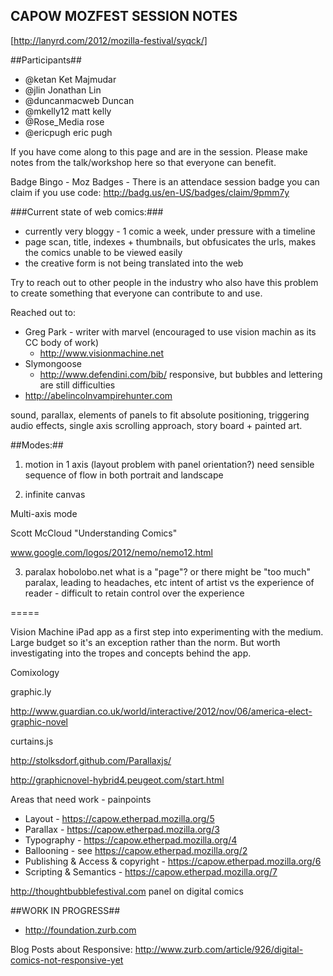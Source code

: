 CAPOW MOZFEST SESSION NOTES
----------------------------

[http://lanyrd.com/2012/mozilla-festival/syqck/]

##Participants##

- @ketan Ket Majmudar
- @jlin Jonathan Lin
- @duncanmacweb Duncan
- @mkelly12 matt kelly
- @Rose_Media rose
- @ericpugh eric pugh 


If you have come along to this page and are in the session. Please make notes from the talk/workshop here so that everyone can benefit.

Badge Bingo - Moz Badges - There is an attendace session badge you can claim if you use code: http://badg.us/en-US/badges/claim/9pmm7y

###Current state of web comics:###

- currently very bloggy - 1 comic a week, under pressure with a timeline
- page scan, title, indexes + thumbnails, but obfusicates the urls, makes the comics unable to be viewed easily
- the creative form is not being translated into the web
 
Try to reach out to other people in the industry who also have this problem to create something that everyone can contribute to and use.

Reached out to:

- Greg Park - writer with marvel (encouraged to use vision machin as its CC body of work)
	- http://www.visionmachine.net 
- Slymongoose
	- http://www.defendini.com/bib/ responsive, but bubbles and lettering are still difficulties
- http://abelincolnvampirehunter.com

sound, parallax, elements of panels to fit absolute positioning, triggering audio effects, single axis scrolling approach, story board + painted art.

##Modes:##

1. motion in 1 axis (layout problem with panel orientation?)
need sensible sequence of flow in both portrait and landscape

2. infinite canvas

Multi-axis mode

Scott McCloud "Understanding Comics"

www.google.com/logos/2012/nemo/nemo12.html

3. paralax
	hobolobo.net
	what is a "page"? or there might be "too much" paralax, leading to headaches, etc
	intent of artist vs the experience of reader - difficult to retain control over the experience

=====

Vision Machine iPad app as a first step into experimenting with the medium. Large budget so it's an exception rather than the norm. But worth investigating into the tropes and concepts behind the app.


Comixology

graphic.ly

http://www.guardian.co.uk/world/interactive/2012/nov/06/america-elect-graphic-novel

curtains.js

http://stolksdorf.github.com/Parallaxjs/


http://graphicnovel-hybrid4.peugeot.com/start.html


Areas that need work - painpoints

- Layout  - https://capow.etherpad.mozilla.org/5
- Parallax - https://capow.etherpad.mozilla.org/3
- Typography - https://capow.etherpad.mozilla.org/4
- Ballooning - see https://capow.etherpad.mozilla.org/2
- Publishing & Access & copyright - https://capow.etherpad.mozilla.org/6
- Scripting & Semantics - https://capow.etherpad.mozilla.org/7


http://thoughtbubblefestival.com
panel on digital comics


##WORK IN PROGRESS##

- http://foundation.zurb.com

Blog Posts about Responsive: http://www.zurb.com/article/926/digital-comics-not-responsive-yet